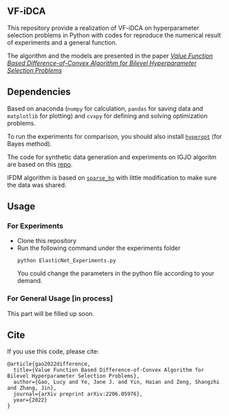 ## VF-iDCA
This repository provide a realization of VF-iDCA on hyperparameter selection problems in Python with codes for reproduce the numerical result of experiments and a general function.

The algorithm and the models are presented in the paper [_Value Function Based Difference-of-Convex Algorithm for Bilevel Hyperparameter Selection Problems_](https://arxiv.org/pdf/2206.05976.pdf)

## Dependencies
Based on anaconda (`numpy` for calculation, `pandas` for saving data and `matplotlib` for plotting) and `cvxpy` for defining and solving optimization problems.

To run the experiments for comparison, you should also install [`hyperopt`](https://github.com/hyperopt/hyperopt) (for Bayes method).

The code for synthetic data generation and experiments on IGJO algoritm are based on this [repo](https://github.com/jjfeng/nonsmooth-joint-opt). 

IFDM algorithm is based on [`sparse_ho`](https://github.com/QB3/sparse-ho) with little modification to make sure the data was shared.

## Usage

### For Experiments
- Clone this repository
- Run the following command under the experiments folder
    ```
    python ElasticNet_Experiments.py
    ```
    You could change the parameters in the python file according to your demand.

### For General Usage [in process]
This part will be filled up soon.

## Cite
If you use this code, please cite:
```
@article{gao2022difference,
  title={Value Function Based Difference-of-Convex Algorithm for Bilevel Hyperparameter Selection Problems},
  author={Gao, Lucy and Ye, Jane J. and Yin, Haian and Zeng, Shangzhi and Zhang, Jin},
  journal={arXiv preprint arXiv:2206.05976},
  year={2022}
}
```
